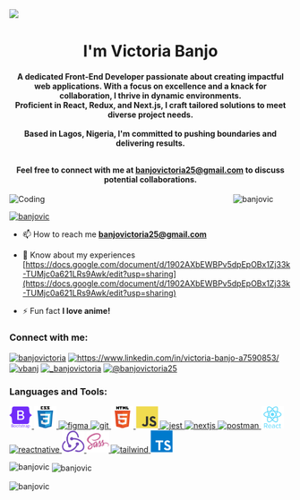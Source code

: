 <img src="https://user-images.githubusercontent.com/74038190/213910845-af37a709-8995-40d6-be59-724526e3c3d7.gif" width="900">
<h1 align="center">I'm Victoria Banjo</h1>
<h4 align="center">A dedicated Front-End Developer passionate about creating impactful web applications. With a focus on excellence and a knack for collaboration, I thrive in dynamic environments. <br/>Proficient in React, Redux, and Next.js, I craft tailored solutions to meet diverse project needs. <br/><br/>Based in Lagos, Nigeria, I'm committed to pushing boundaries and delivering results. <br/><br/>

Feel free to connect with me at banjovictoria25@gmail.com to discuss potential collaborations.</h3>
<img align="left" alt="Coding" src="https://user-images.githubusercontent.com/74038190/216644497-1951db19-8f3d-4e44-ac08-8e9d7e0d94a7.gif" width="400">


<p align="left"> <img src="https://komarev.com/ghpvc/?username=banjovic&label=Profile%20views&color=0e75b6&style=flat" alt="banjovic" /> </p>

<p align="left"> <a href="https://github.com/ryo-ma/github-profile-trophy"><img src="https://github-profile-trophy.vercel.app/?username=banjovic" alt="banjovic" /></a> </p>

- 📫 How to reach me **banjovictoria25@gmail.com**

- 📄 Know about my experiences [https://docs.google.com/document/d/1902AXbEWBPv5dpEpOBx1Zj33k-TUMjc0a621LRs9Awk/edit?usp=sharing](https://docs.google.com/document/d/1902AXbEWBPv5dpEpOBx1Zj33k-TUMjc0a621LRs9Awk/edit?usp=sharing)

- ⚡ Fun fact **I love anime!**

<h3 align="left">Connect with me:</h3>
<p align="left">
<a href="https://twitter.com/banjovictoria" target="blank"><img align="center" src="https://raw.githubusercontent.com/rahuldkjain/github-profile-readme-generator/master/src/images/icons/Social/twitter.svg" alt="banjovictoria" height="30" width="40" /></a>
<a href="https://www.linkedin.com/in/victoria-banjo-a7590853/" target="blank"><img align="center" src="https://raw.githubusercontent.com/rahuldkjain/github-profile-readme-generator/master/src/images/icons/Social/linked-in-alt.svg" alt="https://www.linkedin.com/in/victoria-banjo-a7590853/" height="30" width="40" /></a>
<a href="https://fb.com/vbanj" target="blank"><img align="center" src="https://raw.githubusercontent.com/rahuldkjain/github-profile-readme-generator/master/src/images/icons/Social/facebook.svg" alt="vbanj" height="30" width="40" /></a>
<a href="https://instagram.com/_banjovictoria" target="blank"><img align="center" src="https://raw.githubusercontent.com/rahuldkjain/github-profile-readme-generator/master/src/images/icons/Social/instagram.svg" alt="_banjovictoria" height="30" width="40" /></a>
<a href="https://medium.com/@banjovictoria25" target="blank"><img align="center" src="https://raw.githubusercontent.com/rahuldkjain/github-profile-readme-generator/master/src/images/icons/Social/medium.svg" alt="@banjovictoria25" height="30" width="40" /></a>
</p>

<h3 align="left">Languages and Tools:</h3>
<p align="left"> <a href="https://getbootstrap.com" target="_blank" rel="noreferrer"> <img src="https://raw.githubusercontent.com/devicons/devicon/master/icons/bootstrap/bootstrap-plain-wordmark.svg" alt="bootstrap" width="40" height="40"/> </a> <a href="https://www.w3schools.com/css/" target="_blank" rel="noreferrer"> <img src="https://raw.githubusercontent.com/devicons/devicon/master/icons/css3/css3-original-wordmark.svg" alt="css3" width="40" height="40"/> </a> <a href="https://www.figma.com/" target="_blank" rel="noreferrer"> <img src="https://www.vectorlogo.zone/logos/figma/figma-icon.svg" alt="figma" width="40" height="40"/> </a> <a href="https://git-scm.com/" target="_blank" rel="noreferrer"> <img src="https://www.vectorlogo.zone/logos/git-scm/git-scm-icon.svg" alt="git" width="40" height="40"/> </a> <a href="https://www.w3.org/html/" target="_blank" rel="noreferrer"> <img src="https://raw.githubusercontent.com/devicons/devicon/master/icons/html5/html5-original-wordmark.svg" alt="html5" width="40" height="40"/> </a> <a href="https://developer.mozilla.org/en-US/docs/Web/JavaScript" target="_blank" rel="noreferrer"> <img src="https://raw.githubusercontent.com/devicons/devicon/master/icons/javascript/javascript-original.svg" alt="javascript" width="40" height="40"/> </a> <a href="https://jestjs.io" target="_blank" rel="noreferrer"> <img src="https://www.vectorlogo.zone/logos/jestjsio/jestjsio-icon.svg" alt="jest" width="40" height="40"/> </a> <a href="https://nextjs.org/" target="_blank" rel="noreferrer"> <img src="https://cdn.worldvectorlogo.com/logos/nextjs-2.svg" alt="nextjs" width="40" height="40"/> </a> <a href="https://postman.com" target="_blank" rel="noreferrer"> <img src="https://www.vectorlogo.zone/logos/getpostman/getpostman-icon.svg" alt="postman" width="40" height="40"/> </a> <a href="https://reactjs.org/" target="_blank" rel="noreferrer"> <img src="https://raw.githubusercontent.com/devicons/devicon/master/icons/react/react-original-wordmark.svg" alt="react" width="40" height="40"/> </a> <a href="https://reactnative.dev/" target="_blank" rel="noreferrer"> <img src="https://reactnative.dev/img/header_logo.svg" alt="reactnative" width="40" height="40"/> </a> <a href="https://redux.js.org" target="_blank" rel="noreferrer"> <img src="https://raw.githubusercontent.com/devicons/devicon/master/icons/redux/redux-original.svg" alt="redux" width="40" height="40"/> </a> <a href="https://sass-lang.com" target="_blank" rel="noreferrer"> <img src="https://raw.githubusercontent.com/devicons/devicon/master/icons/sass/sass-original.svg" alt="sass" width="40" height="40"/> </a> <a href="https://tailwindcss.com/" target="_blank" rel="noreferrer"> <img src="https://www.vectorlogo.zone/logos/tailwindcss/tailwindcss-icon.svg" alt="tailwind" width="40" height="40"/> </a> <a href="https://www.typescriptlang.org/" target="_blank" rel="noreferrer"> <img src="https://raw.githubusercontent.com/devicons/devicon/master/icons/typescript/typescript-original.svg" alt="typescript" width="40" height="40"/> </a> </p>

<p><img align="left" src="https://github-readme-stats.vercel.app/api/top-langs?username=banjovic&show_icons=true&locale=en&layout=compact" alt="banjovic" /></p>

<p>&nbsp;<img align="center" src="https://github-readme-stats.vercel.app/api?username=banjovic&show_icons=true&locale=en" alt="banjovic" /></p>

<p><img align="center" src="https://github-readme-streak-stats.herokuapp.com/?user=banjovic&" alt="banjovic" /></p>
